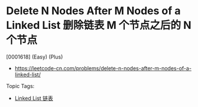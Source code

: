 # Delete N Nodes After M Nodes of a Linked List 删除链表 M 个节点之后的 N 个节点

[0001618] (Easy) (Plus)

- https://leetcode-cn.com/problems/delete-n-nodes-after-m-nodes-of-a-linked-list/

Topic Tags:

- [Linked List 链表](https://leetcode-cn.com/tag/linked-list/)
